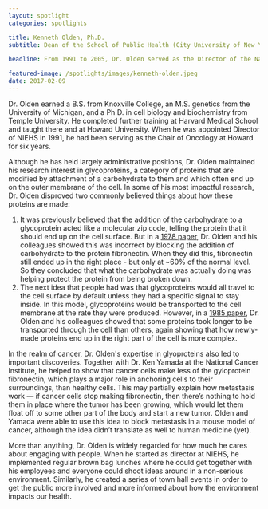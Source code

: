 ```yaml
---
layout: spotlight
categories: spotlights

title: Kenneth Olden, Ph.D.
subtitle: Dean of the School of Public Health (City University of New York)

headline: From 1991 to 2005, Dr. Olden served as the Director of the National Institute of Environmental Health Sciences (NIEHS), the branch of the National Instutes of Health (NIH) that focuses on how the environment impacts human health. He was the first African-American to head any of the institutes in the NIH.

featured-image: /spotlights/images/kenneth-olden.jpeg
date: 2017-02-09
---
```


Dr. Olden earned a B.S. from Knoxville College, an M.S. genetics from the University of Michigan, and a Ph.D. in cell biology and biochemistry from Temple University. He completed further training at Harvard Medical School and taught there and at Howard University. When he was appointed Director of NIEHS in 1991, he had been serving as the Chair of Oncology at Howard for six years.

Although he has held largely administrative positions, Dr. Olden maintained his research interest in glycoproteins, a category of proteins that are modified by attachment of a carbohydrate to them and which often end up on the outer membrane of the cell. In some of his most impactful research, Dr. Olden disproved two commonly believed things about how these proteins are made:

<ol>
<li> It was previously believed that the addition of the carbohydrate to a glycoprotein acted like a molecular zip code, telling the protein that it should end up on the cell surface. But in a <a class="light-bg" href="https://doi.org/10.1016/0092-8674(78)90320-3" target="_blank" rel="noopener noreferrer">1978 paper</a>, Dr. Olden and his colleagues showed this was incorrect by blocking the addition of carbohydrate to the protein fibronectin. When they did this, fibronectin still ended up in the right place - but only at ~60% of the normal level. So they concluded that what the carbohydrate was actually doing was helping protect the protein from being broken down.</li>

<li> The next idea that people had was that glycoproteins would all travel to the cell surface by default unless they had a specific signal to stay inside. In this model, glycoproteins would be transported to the cell membrane at the rate they were produced. However,  in a <a class="light-bg" href="https://doi.org/10.1016/S0021-9258(17)39537-6" target="_blank" rel="noopener noreferrer">1985 paper</a>, Dr. Olden and his colleagues showed that some proteins took longer to be transported through the cell than others, again showing that how newly-made proteins end up in the right part of the cell is more complex. </li>

</ol>

In the realm of cancer, Dr. Olden's expertise in glyoproteins also led to important discoveries. Together with Dr. Ken Yamada at the National Cancer Institute, he helped to show that cancer cells make less of the gyloprotein fibronectin, which plays a major role in anchoring cells to their surroundings, than healthy cells. This may partially explain how metastasis work — if cancer cells stop making fibronectin, then there’s nothing to hold them in place where the tumor has been growing, which would let them float off to some other part of the body and start a new tumor. Olden and Yamada were able to use this idea to block metastasis in a mouse model of cancer, although the idea didn’t translate as well to human medicine (yet).

More than anything, Dr. Olden is widely regarded for how much he cares about engaging with people. When he started as director at NIEHS, he implemented regular brown bag lunches where he could get together with his employees and everyone could shoot ideas around in a non-serious environment. Similarly, he created a series of town hall events in order to get the public more involved and more informed about how the environment impacts our health. 